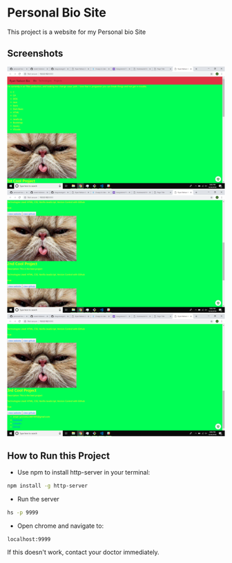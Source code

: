 # Personal Bio Site

This project is a website for my Personal bio Site

## Screenshots
![Home Page](./ScrShot1.PNG)
![Home Page](./ScrShot2.png)
![Home Page](./ScrShot3.png)

## How to Run this Project
* Use npm to install http-server in your terminal:
```sh
npm install -g http-server
```
* Run the server
```sh
hs -p 9999
```
* Open chrome and navigate to:
```
localhost:9999
```
If this doesn't work, contact your doctor immediately.  
